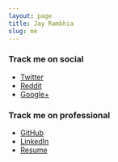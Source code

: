```yaml
---
layout: page
title: Jay Rambhia
slug: me
---
```


<section class="g one-half portable-one-whole links">
    <h3>Track me on social</h3>
    <ul class="block-list">
        <li><a href="http://twitter.com/jayrambhia" class="block-list__link">Twitter</a></li>
        <li><a href="http://reddit.com/user/jayrambhia" class="block-list__link">Reddit</a></li>
        <li><a href="https://plus.google.com/u/0/103835654436548014412/posts" class="block-list__link">Google+</a></li>
    </ul>
</section>

<section class="g one-half portable-one-whole links">
    <h3>Track me on professional</h3>
    <ul class="block-list">
        <li><a href="https://github.com/jayrambhia" class="block-list__link">GitHub</a></li>
        <li><a href="http://in.linkedin.com/pub/jay-rambhia/27/b34/b93/" class="block-list__link">LinkedIn</a></li>
        <li><a href="http://goo.gl/G8MZH" class="block-list__link">Resume</a></li>
    </ul>
</section>